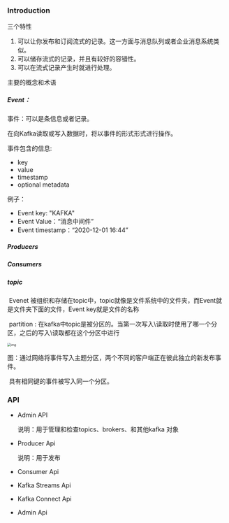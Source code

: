 ### Introduction

三个特性

1. 可以让你发布和订阅流式的记录。这一方面与消息队列或者企业消息系统类似。 
2. 可以储存流式的记录，并且有较好的容错性。
3. 可以在流式记录产生时就进行处理。



主要的概念和术语

##### Event：

事件：可以是条信息或者记录。

在向Kafka读取或写入数据时，将以事件的形式形式进行操作。

事件包含的信息:

- key
- value
- timestamp
- optional metadata

例子：

- Event key: "KAFKA"
- Event Value：“消息中间件”
- Event timestamp：“2020-12-01 16:44”



##### Producers

##### Consumers

##### topic

​	Evenet 被组织和存储在topic中，topic就像是文件系统中的文件夹，而Event就是文件夹下面的文件，Event key就是文件的名称

​	partition : 在kafka中topic是被分区的。当第一次写入\读取时使用了哪一个分区，之后的写入\读取都在这个分区中进行

<img src="http://kafka.apache.org/images/streams-and-tables-p1_p4.png" alt="img" style="zoom:50%;" />

图：通过网络将事件写入主题分区，两个不同的客户端正在彼此独立的新发布事件。

​		具有相同键的事件被写入同一个分区。



### API 

- Admin API

  说明：用于管理和检查topics、brokers、和其他kafka 对象

- Producer Api

  说明：用于发布

- Consumer Api

- Kafka Streams Api

- Kafka Connect Api

- Admin Api

